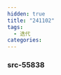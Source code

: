 ```yaml
---
hidden: true
title: "241102"
tags:
  - 迭代
categories:
---
```

### src-55838

### 

### 

### 

### 

### 

### 

### 

### 

### 

### 

### 

### 

### 